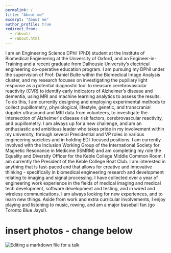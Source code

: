 ```yaml
---
permalink: /
title: "About me"
excerpt: "About me"
author_profile: true
redirect_from: 
  - /about/
  - /about.html
---
```


I am an Engineering Science DPhil (PhD) student at the Institute of Biomedical Engienering at the University of Oxford, and an Engineer-in-Training and a recent graduate from Dalhousie University’s electrical engineering co-operative education program. I am pursuing my DPhil under the supervision of Prof. Daniel Bulte within the Biomedical Image Analysis cluster, and my research focuses on investigating the pupillary light response as a potential diagnostic tool to measure cerebrovascular reactivity (CVR) to identify early indicators of Alzheimer’s disease and dementia, using MRI and machine learning analytics to assess the results. To do this, I am currently designing and employing experimental methods to collect pupillometry, physiological, lifestyle, genetic, and transcranial doppler ultrasound and MRI data from volunteers, to investigate the intersection of Alzheimer's disease risk factors, cerebrovascular reactivity, and pupillometry. I am always up for a new challenge, and am an enthusiastic and ambitious leader who takes pride in my involvement within my university, through several Presidential and VP roles in various engineering societies and in holding EDI-focused positions. I am currently involved with the Inclusion Working Group of the International Society for Magnetic Resonance in Medicine (ISMRM) and am completing my role the Equality and Diversity Officer for the Keble College Middle Common Room. I am currently the President of the Keble College Boat Club.
I am interested in anything that is fast-paced and that allows for creative and innovative thinking - specifically in biomedical engineering research and development relating to imaging and signal processing. I have collected over a year of engineering work experience in the fields of medical imaging and medical tech development, software development and testing, and in wired and wireless communications. I am always looking for new experiences, and to learn new things.
Aside from work and extra curricular involvements, I enjoy playing and listening to music, rowing, and am a major baseball fan (go Toronto Blue Jays!).


# insert photos - change below
![Editing a markdown file for a talk](/images/editing-talk.png)

